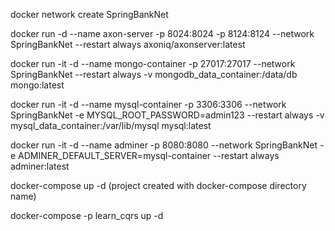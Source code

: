 docker network create SpringBankNet

docker run -d --name axon-server -p 8024:8024 -p 8124:8124 --network SpringBankNet --restart always axoniq/axonserver:latest

docker run -it -d --name mongo-container -p 27017:27017 --network SpringBankNet --restart always -v mongodb_data_container:/data/db mongo:latest

docker run -it -d --name mysql-container -p 3306:3306 --network SpringBankNet -e MYSQL_ROOT_PASSWORD=admin123 --restart always -v mysql_data_container:/var/lib/mysql mysql:latest

docker run -it -d --name adminer -p 8080:8080 --network SpringBankNet -e ADMINER_DEFAULT_SERVER=mysql-container --restart always adminer:latest

docker-compose up -d (project created with docker-compose directory name)

docker-compose -p learn_cqrs up -d
